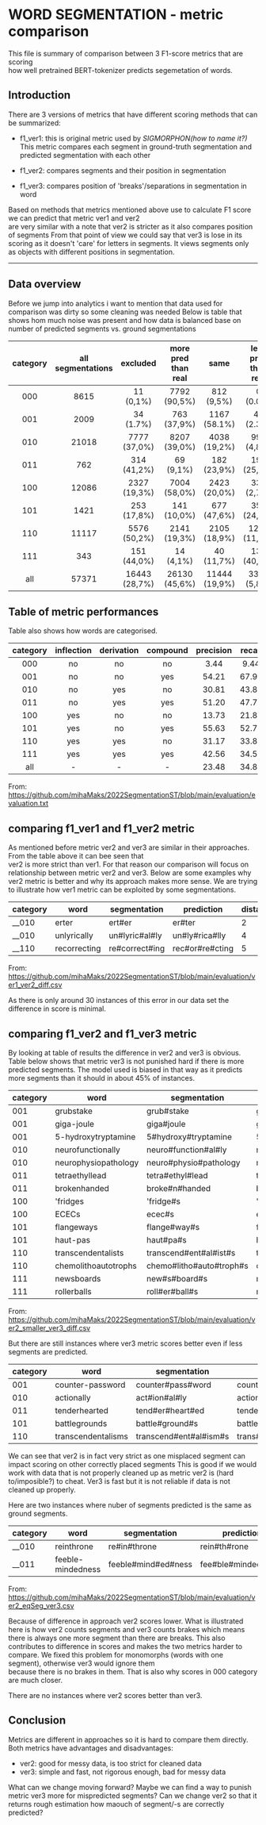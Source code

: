 # WORD SEGMENTATION - metric comparison

This file is summary of comparison between 3 F1-score metrics that are scoring  
how well pretrained BERT-tokenizer predicts segemetation of words.  
## Introduction

There are 3 versions of metrics that have different scoring methods that can be summarized:

 - f1_ver1: this is original metric used by *SIGMORPHON(how to name it?)*  
    This metric compares each segment in ground-truth segmentation and predicted segmentation with each other

- f1_ver2: compares segments and their position in segmentation

- f1_ver3: compares position of 'breaks'/separations in segmentation in word

Based on methods that metrics mentioned above use to calculate F1 score we can predict that metric ver1 and ver2  
are very similar with a note that ver2 is stricter as it also compares position of segments
From that point of view we could say that ver3 is lose in its scoring as it doesn't 'care' for letters in segments.
It views segments only as objects with different positions in segmentation.
__________________

## Data overview
Before we jump into analytics i want to mention that data used for comparison was dirty so some cleaning was needed
Below is table that shows hom much noise was present and how data is balanced base on number of predicted segments vs. ground segmentations

| category | all segmentations |   excluded    | more pred than real |     same      | less pred than real |
|:--------:|:-----------------:|:-------------:|:-------------------:|:-------------:|:-------------------:|
|   000    |       8615        |   11 (0,1%)   |    7792 (90,5%)     |  812 (9,5%)   |      0 (0.0)%       |
|   001    |       2009        |   34 (1.7%)   |     763 (37,9%)     | 1167 (58.1%)  |      46 (2.3%)      |
|   010    |       21018       | 7777 (37,0%)  |    8207 (39,0%)     | 4038 (19,2%)  |     996 (4,8%)      |
|   011    |        762        |  314 (41,2%)  |      69 (9,1%)      |  182 (23,9%)  |     197 (25,8%)     |
|   100    |       12086       | 2327 (19,3%)  |    7004 (58,0%)     | 2423 (20,0%)  |     332 (2,7%)      |
|   101    |       1421        |  253 (17,8%)  |     141 (10,0%)     |  677 (47,6%)  |     350 (24,6%)     |
|   110    |       11117       | 5576 (50,2%)  |    2141 (19,3%)     | 2105 (18,9%)  |    1295 (11,6%)     |
|   111    |        343        |  151 (44,0%)  |      14 (4,1%)      |  40 (11,7%)   |     138 (40,2%)     |
|   all    |      57371        | 16443 (28,7%) |    26130 (45,6%)    | 11444 (19,9%) |     3354 (5,8%)     |

## Table of metric performances

Table also shows how words are categorised.

| category | inflection | derivation | compound | precision | recall | f_measure | f1_ver2 | f1_ver3 | distance |
|:--------:|:----------:|:----------:|:--------:|:---------:|:------:|:---------:|:-------:|:-------:|:--------:|
|    000   |     no     |     no     |    no    |   3.44    |  9.44  |   5.04    |  5.04   |  6.64   |   1.75   |
|    001   |     no     |     no     |    yes   |   54.21   | 67.96  |   60.31   |  60.31  |  68.33  |   0.84   |
|    010   |     no     |     yes    |    no    |   30.81   | 43.84  |   36.19   |  36.19  |  47.37  |   2.70   |
|    011   |     no     |     yes    |    yes   |   51.20   | 47.73  |   49.40   |  49.40  |  66.63  |   2.19   |
|    100   |     yes    |     no     |    no    |   13.73   | 21.83  |   16.86   |  16.80  |  22.55  |   2.62   |
|    101   |     yes    |     no     |    yes   |   55.63   | 52.72  |   54.14   |  54.14  |  67.59  |   1.43   |
|    110   |     yes    |     yes    |    no    |   31.17   | 33.89  |   32.48   |  33.42  |  48.40  |   3.27   |
|    111   |     yes    |     yes    |    yes   |   42.56   | 34.50  |   38.11   |  38.11  |  58.18  |   3.12   |
|    all   |      -     |      -     |     -    |   23.48   | 34.84  |   28.05   |  28.02  |  36.78  |   2.55   |
From: https://github.com/mihaMaks/2022SegmentationST/blob/main/evaluation/evaluation.txt


## comparing f1_ver1 and f1_ver2 metric

As mentioned before metric ver2 and ver3 are similar in their approaches. From the table above it can bee seen that  
ver2 is more strict than ver1. For that reason our comparison will focus on relationship between metric ver2 and ver3.
Below are some examples why ver2 metric is better and why its approach makes more sense.
We are trying to illustrate how ver1 metric can be exploited by some segmentations.

| category | word          | 	segmentation   | prediction       | 	distance | f1v1_tp | f1v1_fp | f1v1_fn | f1v2_tp | f1v2_fp | f1v2_fn | f1v1_score | f1v2_score | abs_diff |
|----------|---------------|-----------------|------------------|-----------|---------|---------|---------|---------|---------|---------|------------|------------|----------|
| __010	   | erter	        | ert#er	         | er#ter           | 	2        | 	0      | 	2      | 	2      | 	1      | 	1      | 	1      | 	0.0    | 	0.5       | 	0.5       |
| __010    | 	unlyrically  | 	un#lyric#al#ly | 	un#ly#rica#lly  | 	4        | 	1      | 	3      | 	3      | 	2      | 	2      | 	2      | 	0.25   | 	0.5       | 	0.25      |
| __110    | 	recorrecting | 	re#correct#ing | 	rec#or#re#cting | 	5        | 	0      | 	4      | 	3      | 	1      | 	3      | 	2      | 	0.0    | 	0.286     | 	0.286     |
From: https://github.com/mihaMaks/2022SegmentationST/blob/main/evaluation/ver1_ver2_diff.csv

As there is only around 30 instances of this error in our data set the difference in score is minimal.

## comparing f1_ver2 and f1_ver3 metric

By looking at table of results the difference in ver2 and ver3 is obvious. Table below shows that metric ver3
is not punished hard if there is more predicted segments. The model used is biased in that way as it predicts more segments
than it should in about 45% of instances.


| category | word                  | 	segmentation             | prediction                   | 	distance | f1v2_tp | f1v2_fp | f1v2_fn | f1v3_tp | f1v3_fp | f1v3_fn | f1v2_score | f1v3_score | abs_diff |
|----------|-----------------------|---------------------------|------------------------------|-----------|---------|---------|---------|---------|---------|---------|------------|------------|----------|
| 001      | grubstake             | grub#stake	               | gr#ub#sta#ke                 | 2         | 0       | 4       | 2       | 1       | 2       | 0       | 0.0        | 0.5        | 0.5      |
| 001      | giga-joule            | giga#joule                | gig#a#jo#ule	                | 2         | 0       | 4       | 2       | 1       | 2	      | 0	      | 0.0        | 0.5	       | 0.5      |
| 001      | 	5-hydroxytryptamine	 | 5#hydroxy#tryptamine      | 	5#hydro#xy#try#pta#mine     | 	3        | 	1      | 	5      | 	2      | 	2      | 	3      | 	0      | 	0.222     | 	0.571     | 	0.349   |
| 010      | 	neurofunctionally    | 	neuro#function#al#ly     | 	ne#uro#fu#nction#ally       | 	3        | 	0      | 	5      | 	4      | 	2      | 	2      | 	1      | 	0.0       | 	0.571     | 	0.571   |
| 010      | 	neurophysiopathology | 	neuro#physio#pathology   | 	ne#uro#phy#sio#path#ology   | 	3        | 	0      | 	6      | 	3      | 	2      | 	3      | 	0      | 	0.0       | 	0.571     | 	0.571   |
| 011      | 	tetraethyllead       | 	tetra#ethyl#lead         | 	te#tra#eth#yl#lea#d         | 	3        | 	0      | 	6      | 	3      | 	2      | 	3      | 	0      | 	0.0       | 	0.571     | 	0.571   |
| 011      | 	brokenhanded         | 	broke#n#handed           | 	broken#hand#ed              | 	2        | 	0      | 	3      | 	3      | 	1      | 	1      | 	1      | 	0.0       | 	0.5       | 	0.5     |
| 100      | 	'fridges             | 	'fridge#s                | 	'#fridge#s                  | 	1        | 	1      | 	2      | 	1      | 	1      | 	1      | 	0      | 	0.4       | 	0.667     | 	0.267   |
| 100      | 	ECECs                | 	ecec#s                   | 	ec#ec#s                     | 	1        | 	1      | 	2      | 	1      | 	1      | 	1      | 	0      | 	0.4       | 	0.667     | 	0.267   |
| 101      | 	flangeways           | 	flange#way#s             | 	fl#ange#ways                | 	2        | 	0      | 	3      | 	3      | 	1      | 	1      | 	1      | 	0.0       | 	0.5       | 	0.5     |
| 101      | 	haut-pas             | 	haut#pa#s                | 	ha#ut#pas                   | 	2        | 	0      | 	3      | 	3      | 1       | 	1      | 	1      | 	0.0       | 	0.5       | 	0.5     |
| 110      | 	transcendentalists   | 	transcend#ent#al#ist#s   | 	trans#cend#ental#ists       | 	3        | 	0      | 	4      | 	5      | 	2      | 	1      | 	2      | 	0.0       | 	0.571     | 	0.571   |
| 110      | 	chemolithoautotrophs | 	chemo#litho#auto#troph#s | 	che#mo#lit#ho#au#to#tro#phs | 	5        | 	0      | 	8      | 	5      | 	3      | 	4      | 	1      | 	0.0       | 	0.545     | 	0.545   |
| 111      | 	newsboards           | 	new#s#board#s            | 	news#boards                 | 	2        | 	0      | 	2      | 	4      | 	1      | 	0      | 	2      | 	0.0       | 	0.5       | 	0.5     |
| 111      | 	rollerballs          | 	roll#er#ball#s           | 	roller#balls                | 	2        | 	0      | 	2      | 	4      | 	1      | 	0      | 	2      | 	0.0       | 	0.5       | 	0.5     |
From: https://github.com/mihaMaks/2022SegmentationST/blob/main/evaluation/ver2_smaller_ver3_diff.csv

But there are still instances where ver3 metric scores better even if less segments are predicted.

| category | word               | 	segmentation           | prediction             | 	distance | f1v2_tp | f1v2_fp | f1v2_fn | f1v3_tp | f1v3_fp | f1v3_fn | f1v2_score | f1v3_score | abs_diff |
|----------|--------------------|-------------------------|------------------------|-----------|---------|---------|---------|---------|---------|---------|------------|------------|----------|
| 001	     | counter-password   | 	counter#pass#word      | 	counter#password      | 	1        | 	1	     | 1	      | 2       | 	1      | 	0      | 	1      | 	0.4	      | 0.667	     | 0.267    |
| 010	     | actionally         | 	act#ion#al#ly          | 	action#ally           | 	2	       | 	0      | 	2      | 	4      | 	1      | 	0      | 	2      | 	0.0       | 	0.5       | 	0.5     |
| 011	     | tenderhearted      | 	tend#er#heart#ed       | 	tender#hearted        | 	2	       | 0	      | 2	      | 4	      | 1	      | 0	      | 2	      | 0.0	       | 0.5        | 	0.5     |
| 101	     | battlegrounds      | 	battle#ground#s        | 	battle#grounds        | 	1        | 	1      | 	1	     | 2       | 	1      | 	0	     | 1       | 	0.4	      | 0.667      | 	0.267   |
| 110	     | transcendentalisms | 	transcend#ent#al#ism#s | 	trans#cend#ental#isms | 	3        | 0	      | 4	      | 5	      | 2       | 	1	     | 2	      | 0.0	       | 0.571      | 0.571    |


We can see that ver2 is in fact very strict as one misplaced segment can impact scoring on other correctly placed segments
This is good if we would work with data that is not properly cleaned up as metric ver2 is (hard to/imposible?)
to cheat. Ver3 is fast but it is not reliable if data is not cleaned up properly.

Here are two instances where nuber of segments predicted is the same as ground segments.

| category | word               | 	segmentation        | prediction           | 	distance | f1v2_tp | f1v2_fp | f1v2_fn | f1v3_tp | f1v3_fp | f1v3_fn | f1v2_score | f1v3_score | abs_diff |
|----------|--------------------|----------------------|----------------------|-----------|---------|---------|---------|---------|---------|---------|------------|------------|----------|
| __010    | reinthrone         | 	re#in#throne        | 	rein#th#rone        | 	2        | 	0      | 	3      | 	3      | 	1      | 	1      | 	1      | 	0.0       | 	0.5       | 	0.5     |
| __011    | 	feeble-mindedness | 	feeble#mind#ed#ness | 	fee#ble#minded#ness | 	2        | 	1      | 	3      | 	3      | 	2      | 	1      | 	1      | 	0.25      | 	0.667     | 	0.417   |
From: https://github.com/mihaMaks/2022SegmentationST/blob/main/evaluation/ver2_eqSeg_ver3.csv

Because of difference in approach ver2 scores lower. What is illustrated here is how ver2 counts segments
and ver3 counts brakes which means there is always one more segment than there are breaks.
This also contributes to difference in scores and makes the two metrics harder to compare.
We fixed this problem for monomorphs (words with one segment), otherwise ver3 would ignore them  
because there is no brakes in them. That is also why scores in 000 category are much closer.

There are no instances where ver2 scores better than ver3.

## Conclusion

Metrics are different in approaches so it is hard to compare them directly.  
Both metrics have advantages and disadvantages:
- ver2: good for messy data, is too strict for cleaned data
- ver3: simple and fast, not rigorous enough, bad for messy data

What can we change moving forward?
Maybe we can find a way to punish metric ver3 more for mispredicted segments?
Can we change ver2 so that it returns rough estimation how maouch of segment/-s are correctly
predicted?



 